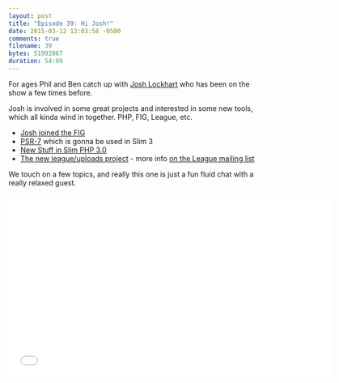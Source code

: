 ```yaml
---
layout: post
title: "Episode 39: Hi Josh!"
date: 2015-03-12 12:03:58 -0500
comments: true
filename: 39
bytes: 51992867
duration: 54:09
---
```


For ages Phil and Ben catch up with [Josh Lockhart](https://twitter.com/codeguy) who has been on the show a few times before.

Josh is involved in some great projects and interested in some new tools, which all kinda wind in together. PHP, FIG, League, etc.

* [Josh joined the FIG](https://groups.google.com/forum/#!topic/php-fig/E3H6sUjonCk)
* [PSR-7](https://mwop.net/blog/2015-01-08-on-http-middleware-and-psr-7.html) which is gonna be used in Slim 3
* [New Stuff in Slim PHP 3.0](http://www.slimframework.com/2015/02/11/whats-up-with-version-3.html)
* [The new league/uploads project](https://github.com/thephpleague/uploads) - more info [on the League mailing list](https://groups.google.com/forum/#!searchin/thephpleague/uploads/thephpleague/pW4oapw9u-U/Ivv2EqGYLe4J)

We touch on a few topics, and really this one is just a fun fluid chat with a really relaxed guest.

<iframe width="640" height="360" src="//www.youtube.com/embed/O0D6DvA4gIg" frameborder="0" allowfullscreen></iframe>
